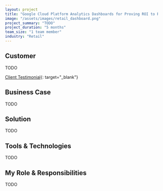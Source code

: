 ```yaml
---
layout: project
title: "Google Cloud Platform Analytics Dashboards for Proving ROI to Retail Clients"
image: "/assets/images/retail_dashboard.png"
project_summary: "TODO"
project_duration: "5 months"
team_size: "1 team member"
industry: "Retail"
---
```


## Customer

TODO

[Client Testimonial](https://www.softserveinc.com/en-us/resources/shoptelligence-gcp-data-analytics-dashboard){: target="_blank"}

## Business Case

TODO

## Solution

TODO

## Tools & Technologies

TODO

## My Role & Responsibilities

TODO